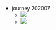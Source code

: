 - journey 202007
    - ![](https://firebasestorage.googleapis.com/v0/b/firescript-577a2.appspot.com/o/imgs%2Fapp%2FDavidsroam%2FTUTNcgC5J8.png?alt=media&token=014810f9-47ce-4bea-86f5-571c12cbc87d)
    - ![](https://firebasestorage.googleapis.com/v0/b/firescript-577a2.appspot.com/o/imgs%2Fapp%2FDavidsroam%2Fpp7wEfEGuG.jpeg?alt=media&token=2476084d-57b7-4dd1-95af-557f76124934)
